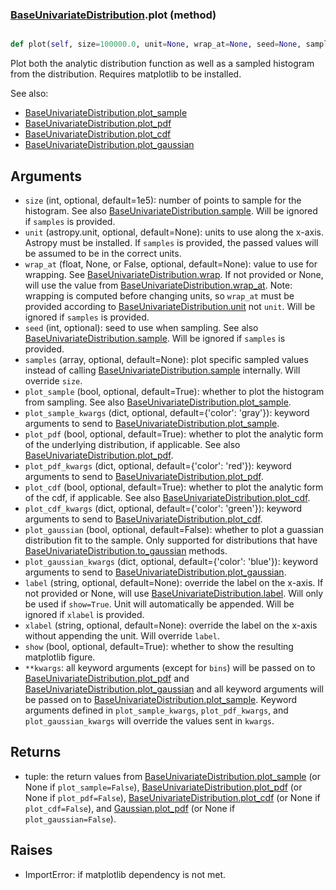 ### [BaseUnivariateDistribution](BaseUnivariateDistribution.md).plot (method)


```py

def plot(self, size=100000.0, unit=None, wrap_at=None, seed=None, samples=None, plot_sample=True, plot_sample_kwargs={'color': 'gray'}, plot_pdf=True, plot_pdf_kwargs={'color': 'red'}, plot_cdf=False, plot_cdf_kwargs={'color': 'green'}, plot_gaussian=False, plot_gaussian_kwargs={'color': 'blue'}, label=None, xlabel=None, show=False, **kwargs)

```



Plot both the analytic distribution function as well as a sampled
histogram from the distribution.  Requires matplotlib to be installed.

See also:

* [BaseUnivariateDistribution.plot_sample](BaseUnivariateDistribution.plot_sample.md)
* [BaseUnivariateDistribution.plot_pdf](BaseUnivariateDistribution.plot_pdf.md)
* [BaseUnivariateDistribution.plot_cdf](BaseUnivariateDistribution.plot_cdf.md)
* [BaseUnivariateDistribution.plot_gaussian](BaseUnivariateDistribution.plot_gaussian.md)

Arguments
-----------
* `size` (int, optional, default=1e5): number of points to sample for
    the histogram.  See also [BaseUnivariateDistribution.sample](BaseUnivariateDistribution.sample.md).  Will be ignored
    if `samples` is provided.
* `unit` (astropy.unit, optional, default=None): units to use along
    the x-axis.  Astropy must be installed.  If `samples` is provided,
    the passed values will be assumed to be in the correct units.
* `wrap_at` (float, None, or False, optional, default=None): value to
    use for wrapping.  See [BaseUnivariateDistribution.wrap](BaseUnivariateDistribution.wrap.md).  If not provided or None,
    will use the value from [BaseUnivariateDistribution.wrap_at](BaseUnivariateDistribution.wrap_at.md).  Note: wrapping is
    computed before changing units, so `wrap_at` must be provided
    according to [BaseUnivariateDistribution.unit](BaseUnivariateDistribution.unit.md) not `unit`.  Will be ignored if
    `samples` is provided.
* `seed` (int, optional): seed to use when sampling.  See also
    [BaseUnivariateDistribution.sample](BaseUnivariateDistribution.sample.md).  Will be ignored if `samples` is provided.
* `samples` (array, optional, default=None): plot specific sampled
    values instead of calling [BaseUnivariateDistribution.sample](BaseUnivariateDistribution.sample.md) internally.  Will override
    `size`.
* `plot_sample` (bool, optional, default=True): whether to plot the
    histogram from sampling.  See also [BaseUnivariateDistribution.plot_sample](BaseUnivariateDistribution.plot_sample.md).
* `plot_sample_kwargs` (dict, optional, default={'color': 'gray'}):
    keyword arguments to send to [BaseUnivariateDistribution.plot_sample](BaseUnivariateDistribution.plot_sample.md).
* `plot_pdf` (bool, optional, default=True): whether to plot the
    analytic form of the underlying distribution, if applicable.
    See also [BaseUnivariateDistribution.plot_pdf](BaseUnivariateDistribution.plot_pdf.md).
* `plot_pdf_kwargs` (dict, optional, default={'color': 'red'}):
    keyword arguments to send to [BaseUnivariateDistribution.plot_pdf](BaseUnivariateDistribution.plot_pdf.md).
* `plot_cdf` (bool, optional, default=True): whether to plot the
    analytic form of the cdf, if applicable.
    See also [BaseUnivariateDistribution.plot_cdf](BaseUnivariateDistribution.plot_cdf.md).
* `plot_cdf_kwargs` (dict, optional, default={'color': 'green'}):
    keyword arguments to send to [BaseUnivariateDistribution.plot_cdf](BaseUnivariateDistribution.plot_cdf.md).
* `plot_gaussian` (bool, optional, default=False): whether to plot
    a guassian distribution fit to the sample.  Only supported for
    distributions that have [BaseUnivariateDistribution.to_gaussian](BaseUnivariateDistribution.to_gaussian.md) methods.
* `plot_gaussian_kwargs` (dict, optional, default={'color': 'blue'}):
    keyword arguments to send to [BaseUnivariateDistribution.plot_gaussian](BaseUnivariateDistribution.plot_gaussian.md).
* `label` (string, optional, default=None): override the label on the
    x-axis.  If not provided or None, will use [BaseUnivariateDistribution.label](BaseUnivariateDistribution.label.md).  Will
    only be used if `show=True`.  Unit will automatically be appended.
    Will be ignored if `xlabel` is provided.
* `xlabel` (string, optional, default=None): override the label on the
    x-axis without appending the unit.  Will override `label`.
* `show` (bool, optional, default=True): whether to show the resulting
    matplotlib figure.
* `**kwargs`: all keyword arguments (except for `bins`) will be passed
    on to [BaseUnivariateDistribution.plot_pdf](BaseUnivariateDistribution.plot_pdf.md) and [BaseUnivariateDistribution.plot_gaussian](BaseUnivariateDistribution.plot_gaussian.md) and all
    keyword arguments will be passed on to [BaseUnivariateDistribution.plot_sample](BaseUnivariateDistribution.plot_sample.md).
    Keyword arguments defined in `plot_sample_kwargs`,
    `plot_pdf_kwargs`, and `plot_gaussian_kwargs`
    will override the values sent in `kwargs`.

Returns
--------
* tuple: the return values from [BaseUnivariateDistribution.plot_sample](BaseUnivariateDistribution.plot_sample.md) (or None if
    `plot_sample=False`), [BaseUnivariateDistribution.plot_pdf](BaseUnivariateDistribution.plot_pdf.md) (or None if `plot_pdf=False`),
    [BaseUnivariateDistribution.plot_cdf](BaseUnivariateDistribution.plot_cdf.md) (or None if `plot_cdf=False`),
    and [Gaussian.plot_pdf](Gaussian.plot_pdf.md) (or None if `plot_gaussian=False`).

Raises
--------
* ImportError: if matplotlib dependency is not met.

